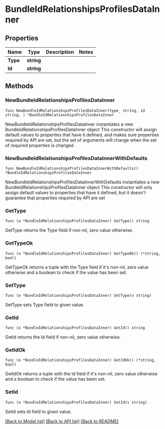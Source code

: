 # BundleIdRelationshipsProfilesDataInner

## Properties

Name | Type | Description | Notes
------------ | ------------- | ------------- | -------------
**Type** | **string** |  | 
**Id** | **string** |  | 

## Methods

### NewBundleIdRelationshipsProfilesDataInner

`func NewBundleIdRelationshipsProfilesDataInner(type_ string, id string, ) *BundleIdRelationshipsProfilesDataInner`

NewBundleIdRelationshipsProfilesDataInner instantiates a new BundleIdRelationshipsProfilesDataInner object
This constructor will assign default values to properties that have it defined,
and makes sure properties required by API are set, but the set of arguments
will change when the set of required properties is changed

### NewBundleIdRelationshipsProfilesDataInnerWithDefaults

`func NewBundleIdRelationshipsProfilesDataInnerWithDefaults() *BundleIdRelationshipsProfilesDataInner`

NewBundleIdRelationshipsProfilesDataInnerWithDefaults instantiates a new BundleIdRelationshipsProfilesDataInner object
This constructor will only assign default values to properties that have it defined,
but it doesn't guarantee that properties required by API are set

### GetType

`func (o *BundleIdRelationshipsProfilesDataInner) GetType() string`

GetType returns the Type field if non-nil, zero value otherwise.

### GetTypeOk

`func (o *BundleIdRelationshipsProfilesDataInner) GetTypeOk() (*string, bool)`

GetTypeOk returns a tuple with the Type field if it's non-nil, zero value otherwise
and a boolean to check if the value has been set.

### SetType

`func (o *BundleIdRelationshipsProfilesDataInner) SetType(v string)`

SetType sets Type field to given value.


### GetId

`func (o *BundleIdRelationshipsProfilesDataInner) GetId() string`

GetId returns the Id field if non-nil, zero value otherwise.

### GetIdOk

`func (o *BundleIdRelationshipsProfilesDataInner) GetIdOk() (*string, bool)`

GetIdOk returns a tuple with the Id field if it's non-nil, zero value otherwise
and a boolean to check if the value has been set.

### SetId

`func (o *BundleIdRelationshipsProfilesDataInner) SetId(v string)`

SetId sets Id field to given value.



[[Back to Model list]](../README.md#documentation-for-models) [[Back to API list]](../README.md#documentation-for-api-endpoints) [[Back to README]](../README.md)


